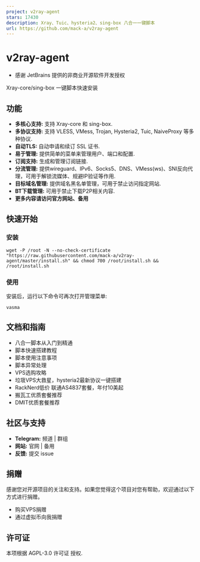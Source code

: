 ```yaml
---
project: v2ray-agent
stars: 17430
description: Xray、Tuic、hysteria2、sing-box 八合一一键脚本
url: https://github.com/mack-a/v2ray-agent
---
```


v2ray-agent
===========

-   感谢 JetBrains 提供的非商业开源软件开发授权

Xray-core/sing-box 一键脚本快速安装

功能
--

-   **多核心支持:** 支持 Xray-core 和 sing-box.
-   **多协议支持:** 支持 VLESS, VMess, Trojan, Hysteria2, Tuic, NaiveProxy 等多种协议.
-   **自动TLS:** 自动申请和续订 SSL 证书.
-   **易于管理:** 提供简单的菜单来管理用户、端口和配置.
-   **订阅支持:** 生成和管理订阅链接.
-   **分流管理:** 提供wireguard、IPv6、Socks5、DNS、VMess(ws)、SNI反向代理，可用于解锁流媒体、规避IP验证等作用.
-   **目标域名管理:** 提供域名黑名单管理，可用于禁止访问指定网站.
-   **BT下载管理:** 可用于禁止下载P2P相关内容.
-   **更多内容请访问官方网站、备用**

快速开始
----

### 安装

```
wget -P /root -N --no-check-certificate "https://raw.githubusercontent.com/mack-a/v2ray-agent/master/install.sh" && chmod 700 /root/install.sh && /root/install.sh
```

### 使用

安装后，运行以下命令可再次打开管理菜单:

```
vasma
```

文档和指南
-----

-   八合一脚本从入门到精通
-   脚本快速搭建教程
-   脚本使用注意事项
-   脚本异常处理
-   VPS选购攻略
-   垃圾VPS大救星，hysteria2最新协议一键搭建
-   RackNerd低价 联通AS4837套餐，年付10美起
-   搬瓦工优质套餐推荐
-   DMIT优质套餐推荐

社区与支持
-----

-   **Telegram:** 频道 | 群组
-   **网站:** 官网 | 备用
-   **反馈:** 提交 issue

捐赠
--

感谢您对开源项目的关注和支持。如果您觉得这个项目对您有帮助，欢迎通过以下方式进行捐赠。

-   购买VPS捐赠
-   通过虚拟币向我捐赠

许可证
---

本项根据 AGPL-3.0 许可证 授权.
